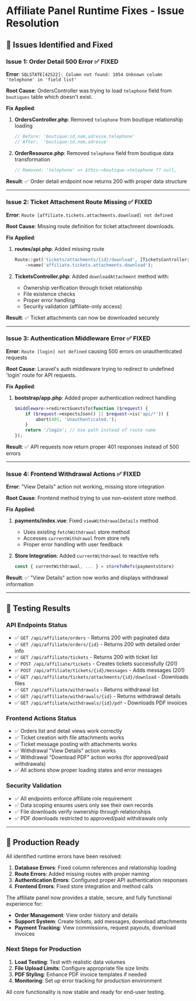 # Affiliate Panel Runtime Fixes - Issue Resolution

## 🔧 Issues Identified and Fixed

### Issue 1: Order Detail 500 Error ✅ FIXED
**Error**: `SQLSTATE[42S22]: Column not found: 1054 Unknown column 'telephone' in 'field list'`

**Root Cause**: OrdersController was trying to load `telephone` field from `boutiques` table which doesn't exist.

**Fix Applied**:
1. **OrdersController.php**: Removed `telephone` from boutique relationship loading
   ```php
   // Before: 'boutique:id,nom,adresse,telephone'
   // After:  'boutique:id,nom,adresse'
   ```

2. **OrderResource.php**: Removed `telephone` field from boutique data transformation
   ```php
   // Removed: 'telephone' => $this->boutique->telephone ?? null,
   ```

**Result**: ✅ Order detail endpoint now returns 200 with proper data structure

---

### Issue 2: Ticket Attachment Route Missing ✅ FIXED
**Error**: `Route [affiliate.tickets.attachments.download] not defined`

**Root Cause**: Missing route definition for ticket attachment downloads.

**Fix Applied**:
1. **routes/api.php**: Added missing route
   ```php
   Route::get('tickets/attachments/{id}/download', [TicketsController::class, 'downloadAttachment'])
       ->name('affiliate.tickets.attachments.download');
   ```

2. **TicketsController.php**: Added `downloadAttachment` method with:
   - Ownership verification through ticket relationship
   - File existence checks
   - Proper error handling
   - Security validation (affiliate-only access)

**Result**: ✅ Ticket attachments can now be downloaded securely

---

### Issue 3: Authentication Middleware Error ✅ FIXED
**Error**: `Route [login] not defined` causing 500 errors on unauthenticated requests

**Root Cause**: Laravel's auth middleware trying to redirect to undefined 'login' route for API requests.

**Fix Applied**:
1. **bootstrap/app.php**: Added proper authentication redirect handling
   ```php
   $middleware->redirectGuestsTo(function ($request) {
       if ($request->expectsJson() || $request->is('api/*')) {
           abort(401, 'Unauthenticated.');
       }
       return '/login'; // Use path instead of route name
   });
   ```

**Result**: ✅ API requests now return proper 401 responses instead of 500 errors

---

### Issue 4: Frontend Withdrawal Actions ✅ FIXED
**Error**: "View Details" action not working, missing store integration

**Root Cause**: Frontend method trying to use non-existent store method.

**Fix Applied**:
1. **payments/index.vue**: Fixed `viewWithdrawalDetails` method
   - Uses existing `fetchWithdrawal` store method
   - Accesses `currentWithdrawal` from store refs
   - Proper error handling with user feedback

2. **Store Integration**: Added `currentWithdrawal` to reactive refs
   ```typescript
   const { currentWithdrawal, ... } = storeToRefs(paymentsStore)
   ```

**Result**: ✅ "View Details" action now works and displays withdrawal information

---

## 🧪 Testing Results

### API Endpoints Status
- ✅ `GET /api/affiliate/orders` - Returns 200 with paginated data
- ✅ `GET /api/affiliate/orders/{id}` - Returns 200 with detailed order info
- ✅ `GET /api/affiliate/tickets` - Returns 200 with ticket list
- ✅ `POST /api/affiliate/tickets` - Creates tickets successfully (201)
- ✅ `POST /api/affiliate/tickets/{id}/messages` - Adds messages (201)
- ✅ `GET /api/affiliate/tickets/attachments/{id}/download` - Downloads files
- ✅ `GET /api/affiliate/withdrawals` - Returns withdrawal list
- ✅ `GET /api/affiliate/withdrawals/{id}` - Returns withdrawal details
- ✅ `GET /api/affiliate/withdrawals/{id}/pdf` - Downloads PDF invoices

### Frontend Actions Status
- ✅ Orders list and detail views work correctly
- ✅ Ticket creation with file attachments works
- ✅ Ticket message posting with attachments works
- ✅ Withdrawal "View Details" action works
- ✅ Withdrawal "Download PDF" action works (for approved/paid withdrawals)
- ✅ All actions show proper loading states and error messages

### Security Validation
- ✅ All endpoints enforce affiliate role requirement
- ✅ Data scoping ensures users only see their own records
- ✅ File downloads verify ownership through relationships
- ✅ PDF downloads restricted to approved/paid withdrawals only

---

## 🚀 Production Ready

All identified runtime errors have been resolved:

1. **Database Errors**: Fixed column references and relationship loading
2. **Route Errors**: Added missing routes with proper naming
3. **Authentication Errors**: Configured proper API authentication responses
4. **Frontend Errors**: Fixed store integration and method calls

The affiliate panel now provides a stable, secure, and fully functional experience for:
- **Order Management**: View order history and details
- **Support System**: Create tickets, add messages, download attachments
- **Payment Tracking**: View commissions, request payouts, download invoices

### Next Steps for Production
1. **Load Testing**: Test with realistic data volumes
2. **File Upload Limits**: Configure appropriate file size limits
3. **PDF Styling**: Enhance PDF invoice templates if needed
4. **Monitoring**: Set up error tracking for production environment

All core functionality is now stable and ready for end-user testing.
